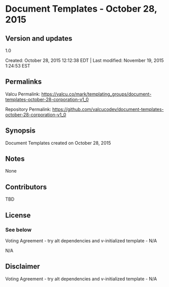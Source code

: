 

# Document Templates - October 28, 2015

## Version and updates

1.0

Created: October 28, 2015 12:12:38 EDT | Last modified: November 19, 2015  1:24:53 EST

## Permalinks

Valcu Permalink: https://valcu.co/mark/templating_groups/document-templates-october-28-corporation-v1_0

Repository Permalink: https://github.com/valcucodev/document-templates-october-28-corporation-v1_0

## Synopsis

Document Templates created on October 28, 2015

## Notes

None

## Contributors

TBD

## License

### See below


  Voting Agreement - try alt dependencies and v-initialized template - N/A

  N/A


## Disclaimer


  Voting Agreement - try alt dependencies and v-initialized template - N/A
